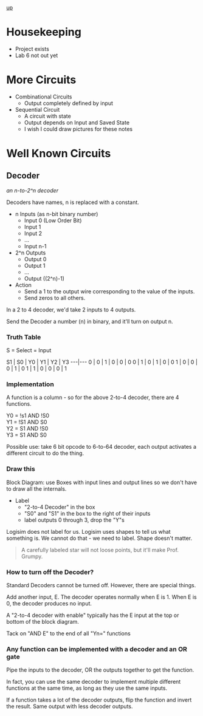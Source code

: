 [up](../index.md)

# Housekeeping

- Project exists
- Lab 6 not out yet

# More Circuits

- Combinational Circuits
	- Output completely defined by input
- Sequential Circuit
	- A circuit with state
	- Output depends on Input and Saved State
	- I wish I could draw pictures for these notes

# Well Known Circuits

## Decoder

*an n-to-2^n decoder*

Decoders have names, n is replaced with a constant.

- n Inputs (as n-bit binary number)
	- Input 0 (Low Order Bit)
	- Input 1
	- Input 2
	- ...
	- Input n-1
- 2^n Outputs
	- Output 0
	- Output 1
	- ...
	- Output ((2^n)-1)
- Action
	- Send a 1 to the output wire corresponding to the value of the inputs.
	- Send zeros to all others.

In a 2 to 4 decoder, we'd take 2 inputs to 4 outputs.

Send the Decoder a number (n) in binary, and it'll turn on output n.

### Truth Table

S = Select = Input

S1 | S0 | Y0 | Y1 | Y2 | Y3
---|---
0 | 0 | 1 | 0 | 0 | 0
0 | 1 | 0 | 1 | 0 | 0
1 | 0 | 0 | 0 | 1 | 0
1 | 1 | 0 | 0 | 0 | 1

### Implementation

A function is a column - so for the above 2-to-4 decoder, there are 4 functions.

Y0 = !s1 AND !S0  
Y1 = !S1 AND S0  
Y2 = S1 AND !S0  
Y3 = S1 AND S0  

Possible use: take 6 bit opcode to 6-to-64 decoder, each output activates a different circuit to do the thing.

### Draw this

Block Diagram: use Boxes with input lines and output lines so we don't have to draw all the internals.

- Label
	- "2-to-4 Decoder" in the box
	- "S0" and "S1" in the box to the right of their inputs
	- label outputs 0 through 3, drop the "Y"s

Logisim does not label for us. Logisim uses shapes to tell us what something is. We cannot do that - we need to label. Shape doesn't matter.

> A carefully labeled star will not loose points, but it'll make Prof. Grumpy.

### How to turn off the Decoder?

Standard Decoders cannot be turned off. However, there are special things.

Add another input, E. The decoder operates normally when E is 1. When E is 0, the decoder produces no input.

A "2-to-4 decoder with enable" typically has the E input at the top or bottom of the block diagram.

Tack on "AND E" to the end of all "Yn=" functions

### Any function can be implemented with a decoder and an OR gate

Pipe the inputs to the decoder, OR the outputs together to get the function.

In fact, you can use the same decoder to implement multiple different functions at the same time, as long as they use the same inputs.

If a function takes a lot of the decoder outputs, flip the function and invert the result. Same output with less decoder outputs.
